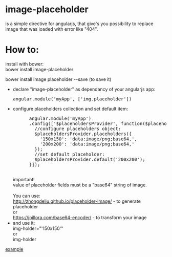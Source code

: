 # image-placeholder <br>
is a simple directive for angularjs, that give's you possibility to replace image that was loaded with error like "404".

# How to: 
install with bower: <br>
bower install image-placeholder <br>

bower install image placeholder --save (to save it) <br>

<ul>
  <li> 
    declare "image-placeholder" as dependancy of your angularjs app: <br> 
    <pre>angular.module('myApp', ['img.placeholder'])</pre>
  </li>
  <li>
    configure placeholders collection and set default item:
    <pre>
      angular.module('myApp')
      .config(['$placeholdersProvider', function($placeholdersProvider) {
        //configure placeholders object:
        $placeholdersProvider.placeholders({
          '150x150': 'data:image/png;base64,',
          '200x200': 'data:image/png;base64,'
        });
        //set default placeholder:
        $placeholdersProvider.default('200x200');
      }]);
    </pre>  
  </li>
  <div>
    important! <br>
    value of placeholder fields must be a "base64" string of image. <br>
    <br>
    You can use: <br>
      <a href="http://zhongdeliu.github.io/placeholder-image/">http://zhongdeliu.github.io/placeholder-image/</a> 
      - to generate placeholder <br>
      or <br>
      <a href="https://jpillora.com/base64-encoder/">https://jpillora.com/base64-encoder/</a> - to transform your image
  </div>
  <li>
    and use it: 
    <br>
    img-holder="'150x150'"
    <br>
    or <br>
    img-holder
  </li>
</ul>

<a href="https://plnkr.co/edit/yjctQDq7pJexMhePcSXW?p=preview">example</a>
